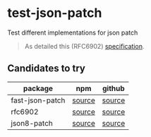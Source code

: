 # test-json-patch
Test different implementations for json patch
> As detailed this (RFC6902) [specification](https://datatracker.ietf.org/doc/html/rfc6902).

## Candidates to try
|package         | npm                                                     | github |  
 --------------- | ---------------                                         | ---------- |
 fast-json-patch | [source](https://www.npmjs.com/package/fast-json-patch) | [source](https://github.com/Starcounter-Jack/JSON-Patch)
|rfc6902         |[source](https://www.npmjs.com/package/rfc6902)          | [source](https://github.com/chbrown/rfc6902)
|json8-patch     |[source](https://www.npmjs.com/package/json8-patch)      | [source](https://github.com/sonnyp/JSON8/tree/main/packages/patch)
